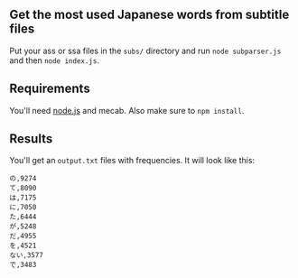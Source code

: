 ## Get the most used Japanese words from subtitle files

Put your ass or ssa files in the `subs/` directory and run `node subparser.js` and then `node index.js`.

## Requirements

You'll need [node.js](https://nodejs.org/en/download/) and mecab. Also make sure to `npm install`.

## Results

You'll get an `output.txt` files with frequencies. It will look like this:

```
の,9274
て,8090
は,7175
に,7050
た,6444
が,5248
だ,4955
を,4521
ない,3577
で,3483
```